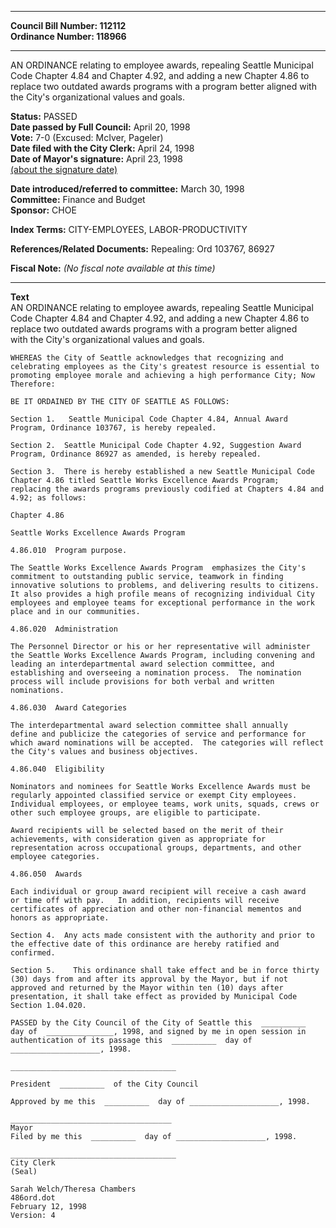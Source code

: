 * * * * *  
  
**Council Bill Number: [](#h0)[](#h2)112112**   
**Ordinance Number: 118966**  
  
* * * * *  
  
AN ORDINANCE relating to employee awards, repealing Seattle Municipal Code Chapter 4.84 and Chapter 4.92, and adding a new Chapter 4.86 to replace two outdated awards programs with a program better aligned with the City's organizational values and goals.  
  
**Status:** PASSED   
**Date passed by Full Council:** April 20, 1998   
**Vote:** 7-0 (Excused: McIver, Pageler)   
**Date filed with the City Clerk:** April 24, 1998   
**Date of Mayor's signature:** April 23, 1998   
[(about the signature date)](/~public/approvaldate.htm)   
  
  
**Date introduced/referred to committee:** March 30, 1998   
**Committee:** Finance and Budget   
**Sponsor:** CHOE   
  
**Index Terms:** CITY-EMPLOYEES, LABOR-PRODUCTIVITY  
  
**References/Related Documents:** Repealing: Ord 103767, 86927  
  
**Fiscal Note:** *(No fiscal note available at this time)*  
  
* * * * *  
  
**Text**  
    AN ORDINANCE  relating to employee awards, repealing Seattle Municipal  
    Code Chapter 4.84 and Chapter 4.92, and adding a new Chapter 4.86 to  
    replace two outdated awards programs with a program  better aligned  
    with the City's organizational values and goals.  
  
    WHEREAS the City of Seattle acknowledges that recognizing and  
    celebrating employees as the City's greatest resource is essential to  
    promoting employee morale and achieving a high performance City; Now  
    Therefore:  
  
    BE IT ORDAINED BY THE CITY OF SEATTLE AS FOLLOWS:  
  
    Section 1.   Seattle Municipal Code Chapter 4.84, Annual Award  
    Program, Ordinance 103767, is hereby repealed.  
  
    Section 2.  Seattle Municipal Code Chapter 4.92, Suggestion Award  
    Program, Ordinance 86927 as amended, is hereby repealed.  
  
    Section 3.  There is hereby established a new Seattle Municipal Code  
    Chapter 4.86 titled Seattle Works Excellence Awards Program;  
    replacing the awards programs previously codified at Chapters 4.84 and  
    4.92; as follows:  
  
    Chapter 4.86  
  
    Seattle Works Excellence Awards Program  
  
    4.86.010  Program purpose.  
  
    The Seattle Works Excellence Awards Program  emphasizes the City's  
    commitment to outstanding public service, teamwork in finding  
    innovative solutions to problems, and delivering results to citizens.  
    It also provides a high profile means of recognizing individual City  
    employees and employee teams for exceptional performance in the work  
    place and in our communities.  
  
    4.86.020  Administration  
  
    The Personnel Director or his or her representative will administer  
    the Seattle Works Excellence Awards Program, including convening and  
    leading an interdepartmental award selection committee, and  
    establishing and overseeing a nomination process.  The nomination  
    process will include provisions for both verbal and written  
    nominations.  
  
    4.86.030  Award Categories  
  
    The interdepartmental award selection committee shall annually  
    define and publicize the categories of service and performance for  
    which award nominations will be accepted.  The categories will reflect  
    the City's values and business objectives.  
  
    4.86.040  Eligibility  
  
    Nominators and nominees for Seattle Works Excellence Awards must be  
    regularly appointed classified service or exempt City employees.  
    Individual employees, or employee teams, work units, squads, crews or  
    other such employee groups, are eligible to participate.  
  
    Award recipients will be selected based on the merit of their  
    achievements, with consideration given as appropriate for  
    representation across occupational groups, departments, and other  
    employee categories.  
  
    4.86.050  Awards  
  
    Each individual or group award recipient will receive a cash award  
    or time off with pay.   In addition, recipients will receive  
    certificates of appreciation and other non-financial mementos and  
    honors as appropriate.  
  
    Section 4.  Any acts made consistent with the authority and prior to  
    the effective date of this ordinance are hereby ratified and  
    confirmed.  
  
    Section 5.    This ordinance shall take effect and be in force thirty  
    (30) days from and after its approval by the Mayor, but if not  
    approved and returned by the Mayor within ten (10) days after  
    presentation, it shall take effect as provided by Municipal Code  
    Section 1.04.020.  
  
    PASSED by the City Council of the City of Seattle this  __________  
    day of  _______________, 1998, and signed by me in open session in  
    authentication of its passage this  __________  day of  
    ____________________, 1998.  
  
    _____________________________________  
  
    President  __________  of the City Council  
  
    Approved by me this  __________  day of ____________________, 1998.  
  
    ____________________________________  
    Mayor  
    Filed by me this  __________  day of ____________________, 1998.  
  
    _____________________________________  
    City Clerk  
    (Seal)  
  
    Sarah Welch/Theresa Chambers  
    486ord.dot  
    February 12, 1998  
    Version: 4  
